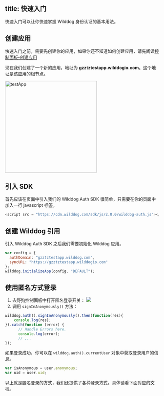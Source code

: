 title: 快速入门
---

快速入门可以让你快速掌握 Wilddog 身份认证的基本用法。

## 创建应用

快速入门之前，需要先创建你的应用，如果你还不知道如何创建应用，请先阅读[控制面板-创建应用](/console/creat.html)

现在我们创建了一个新的应用，地址为 **gzztztestapp.wilddogio.com**。这个地址是该应用的根节点。

<img src="/images/testApp.jpeg" alt="testApp" width="300">

## 引入 SDK

首先应该在页面中引入我们的 Wilddog Auth SDK
很简单，只需要在你的页面中加入一行 javascript 标签。

```javascript
<script src = "https://cdn.wilddog.com/sdk/js/2.0.0/wilddog-auth.js"></script>
```

## 创建 Wilddog 引用

引入 Wilddog Auth SDK 之后我们需要初始化 Wilddog 应用。

```javascript
var config = {
  authDomain: "gzztztestapp.wilddog.com",
  syncURL: "https://gzztztestapp.wilddogio.com"
};
wilddog.initializeApp(config, "DEFAULT");
```

## 使用匿名方式登录

1. 去野狗控制面板中打开匿名登录开关：
![](/images/openanonymous.png)
2. 调用 `signInAnonymously()` 方法：
```js
wilddog.auth().signInAnonymously().then(function(res){
	console.log(res);
}).catch(function (error) {
      // Handle Errors here.
      console.log(error);
      // ...
});
```
如果登录成功，你可以在 `wilddog.auth().currentUser` 对象中获取登录用户的信息。
```js
var isAnonymous = user.anonymous; 
var uid = user.uid;
```
以上就是匿名登录的方式，我们还提供了各种登录方式。具体请看下面对应的文档。
